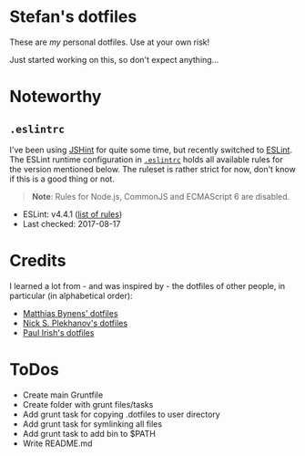 # Stefan's dotfiles

These are *my* personal dotfiles. Use at your own risk! 

Just started working on this, so don't expect anything...

# Noteworthy

## `.eslintrc`

I've been using [JSHint][1] for quite some time, but recently 
switched to [ESLint][2]. The ESLint runtime configuration in
[`.eslintrc`][4] holds 
all available rules for the version mentioned below. The ruleset is rather 
strict for now, don't know if this is a good thing or not.

> **Note**: Rules for Node.js, CommonJS and ECMAScript 6 are disabled.

* ESLint: v4.4.1 ([list of rules][3])
* Last checked: 2017-08-17


# Credits

I learned a lot from - and was inspired by - the dotfiles of other people, in
particular (in alphabetical order):

* [Matthias Bynens' dotfiles][6]
* [Nick S. Plekhanov's dotfiles][7]
* [Paul Irish's dotfiles][5]


# ToDos
 * Create main Gruntfile
 * Create folder with grunt files/tasks
 * Add grunt task for copying .dotfiles to user directory
 * Add grunt task for symlinking all files
 * Add grunt task to add bin to $PATH
 * Write README.md
 

[//]: # "References"

[1]: http://jshint.com
[2]: http://eslint.org
[3]: http://eslint.org/docs/rules/
[4]: https://github.com/stefankolb/dotfiles/blob/master/.eslintrc
[5]: https://github.com/paulirish/dotfiles
[6]: https://github.com/mathiasbynens/dotfiles
[7]: https://github.com/nicksp/dotfiles
